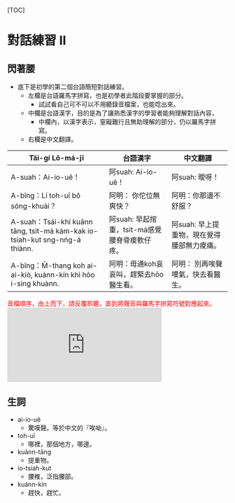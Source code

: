 <style>
.blue {
  color: blue;
}
.red {
    color: red;
}
.center {
  margin: auto;
  width: 60%;
  border: 0px;
  padding: 10px;
}
.falign { 
text-align: center;
}
a:hover{
	color: #FFB121 !important;
	text-decoration: none !important;
}
</style>
[TOC]
# 對話練習 II
## 閃著腰
* 底下是初學的第二個台語簡短對話練習。
    * 左欄是台語羅馬字拼寫，也是初學者此階段要掌握的部分。
        * 試試看自己可不可以不用聽錄音檔案，也能唸出來。
    * 中欄是台語漢字，目的是為了讓熟悉漢字的學習者能夠理解對話內容，
        * 中欄內，以漢字表示，窒礙難行且無助理解的部分，仍以羅馬字拼寫。
    * 右欄是中文翻譯。

    
| Tâi-gí Lô-má-jī                                    | 台語漢字                            | 中文翻譯              |
| -------------------------------------------------- | ----------------------------- |------------------------ |
|A-suah：Ai-io-uê！|阿suah: Ai-io-uê！|阿suah: 曖呀！
|A-bîng：Lí toh-uī bô sóng-khuài？|阿明： 你佗位無爽快？|阿明：你那邊不舒服？
|A-suah：Tsái-khí kuānn tāng, tsit-má kám-kak io-tsiah-kut sng-nńg-á thiànn.|阿suah: 早起捾重，tsit-má感覺腰脊骨痠軟仔疼。|阿suah: 早上提重物，現在覺得腰部無力痠痛。
|A-bîng：M̄-thang koh ai-ai-kiò, kuánn-kín khì hōo i-sing khuànn.|阿明：毋通koh哀哀叫，趕緊去hōo醫生看。|阿明： 別再唉聲嘆氣，快去看醫生。

<div class="red">音檔順序，由上而下，請反覆聆聽，直到將聲音與羅馬字拼寫符號對應起來。</div>
<iframe width="70%" height="170" src="https://clyp.it/wvax2ufx/widget" frameborder="0"></iframe>

## 生詞
* ai-io-uê
    * 驚嘆聲。等於中文的『唉呦』。
* toh-uī
    * 哪裡，那個地方，哪邊。
* kuānn-tāng
    * 提重物。
* io-tsiah-kut
    * 腰椎，泛指腰部。
* kuánn-kín
    * 趕快，趕忙。
